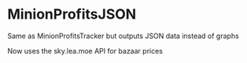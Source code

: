 # MinionProfitsJSON
Same as MinionProfitsTracker but outputs JSON data instead of graphs

Now uses the sky.lea.moe API for bazaar prices
